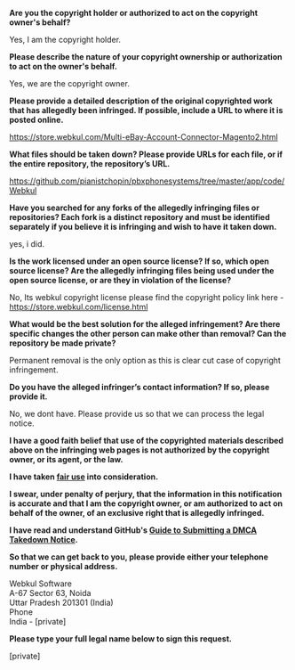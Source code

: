 **Are you the copyright holder or authorized to act on the copyright owner's behalf?**

Yes, I am the copyright holder.

**Please describe the nature of your copyright ownership or authorization to act on the owner's behalf.**

Yes, we are the copyright owner.

**Please provide a detailed description of the original copyrighted work that has allegedly been infringed. If possible, include a URL to where it is posted online.**

https://store.webkul.com/Multi-eBay-Account-Connector-Magento2.html

**What files should be taken down? Please provide URLs for each file, or if the entire repository, the repository’s URL.**

https://github.com/pianistchopin/pbxphonesystems/tree/master/app/code/Webkul

**Have you searched for any forks of the allegedly infringing files or repositories? Each fork is a distinct repository and must be identified separately if you believe it is infringing and wish to have it taken down.**

yes, i did.

**Is the work licensed under an open source license? If so, which open source license? Are the allegedly infringing files being used under the open source license, or are they in violation of the license?**

No, Its webkul copyright license please find the copyright policy link here - https://store.webkul.com/license.html

**What would be the best solution for the alleged infringement? Are there specific changes the other person can make other than removal? Can the repository be made private?**

Permanent removal is the only option as this is clear cut case of copyright infringement.

**Do you have the alleged infringer’s contact information? If so, please provide it.**

No, we dont have. Please provide us so that we can process the legal notice.

**I have a good faith belief that use of the copyrighted materials described above on the infringing web pages is not authorized by the copyright owner, or its agent, or the law.**

**I have taken <a href="https://www.lumendatabase.org/topics/22">fair use</a> into consideration.**

**I swear, under penalty of perjury, that the information in this notification is accurate and that I am the copyright owner, or am authorized to act on behalf of the owner, of an exclusive right that is allegedly infringed.**

**I have read and understand GitHub's <a href="https://docs.github.com/articles/guide-to-submitting-a-dmca-takedown-notice/">Guide to Submitting a DMCA Takedown Notice</a>.**

**So that we can get back to you, please provide either your telephone number or physical address.**

Webkul Software  
A-67 Sector 63, Noida  
Uttar Pradesh 201301 (India)  
Phone  
India - [private]

**Please type your full legal name below to sign this request.**

[private]
